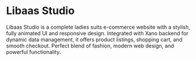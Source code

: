 # Libaas Studio

Libaas Studio is a complete ladies suits e-commerce website with a stylish, fully animated UI and responsive design. Integrated with Xano backend for dynamic data management, it offers product listings, shopping cart, and smooth checkout. Perfect blend of fashion, modern web design, and powerful functionality.
